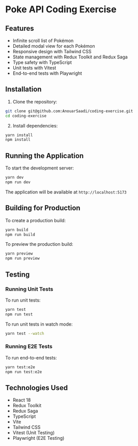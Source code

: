 # Poke API Coding Exercise

## Features

- Infinite scroll list of Pokémon
- Detailed modal view for each Pokémon
- Responsive design with Tailwind CSS
- State management with Redux Toolkit and Redux Saga
- Type safety with TypeScript
- Unit tests with Vitest
- End-to-end tests with Playwright


## Installation

1. Clone the repository:
```bash
git clone git@github.com:AnouarSaadi/coding-exercise.git
cd coding-exercise
```

2. Install dependencies:
```bash
yarn install
npm install
```

## Running the Application

To start the development server:

```bash
yarn dev
npm run dev
```

The application will be available at `http://localhost:5173`

## Building for Production

To create a production build:

```bash
yarn build
npm run build
```

To preview the production build:

```bash
yarn preview
npm run preview
```

## Testing

### Running Unit Tests

To run unit tests:

```bash
yarn test
npm run test
```

To run unit tests in watch mode:

```bash
yarn test --watch
```

### Running E2E Tests

To run end-to-end tests:

```bash
yarn test:e2e
npm run test:e2e
```

## Technologies Used

- React 18
- Redux Toolkit
- Redux Saga
- TypeScript
- Vite
- Tailwind CSS
- Vitest (Unit Testing)
- Playwright (E2E Testing)
